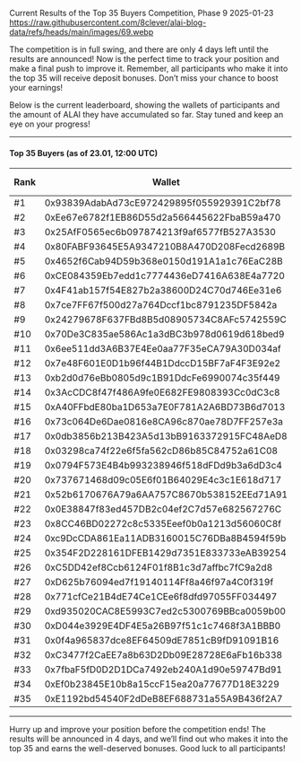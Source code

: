 Current Results of the Top 35 Buyers Competition, Phase 9
2025-01-23
https://raw.githubusercontent.com/8clever/alai-blog-data/refs/heads/main/images/69.webp

The competition is in full swing, and there are only 4 days left until the results are announced! Now is the perfect time to track your position and make a final push to improve it. Remember, all participants who make it into the top 35 will receive deposit bonuses. Don’t miss your chance to boost your earnings!

Below is the current leaderboard, showing the wallets of participants and the amount of ALAI they have accumulated so far. Stay tuned and keep an eye on your progress!

---

#### Top 35 Buyers (as of 23.01, 12:00 UTC)

| Rank  | Wallet                                      | ALAI Amount  |
|-------|---------------------------------------------|--------------|
| #1    | 0x93839AdabAd73cE972429895f055929391C2bf78   | 10899.20     |
| #2    | 0xEe67e6782f1EB86D55d2a566445622FbaB59a470   | 1656.94      |
| #3    | 0x25AfF0565ec6b097874213f9af6577fB527A3530   | 704.51       |
| #4    | 0x80FABF93645E5A9347210B8A470D208Fecd2689B   | 334.66       |
| #5    | 0x4652f6Cab94D59b368e0150d191A1a1c76EaC28B   | 307.52       |
| #6    | 0xCE084359Eb7edd1c7774436eD7416A638E4a7720   | 270.38       |
| #7    | 0x4F41ab157f54E827b2a38600D24C70d746Ee31e6   | 172.32       |
| #8    | 0x7ce7FF67f500d27a764Dccf1bc8791235DF5842a   | 140.90       |
| #9    | 0x24279678F637FBd8B5d08905734C8AFc5742559C   | 129.51       |
| #10   | 0x70De3C835ae586Ac1a3dBC3b978d0619d618bed9   | 121.20       |
| #11   | 0x6ee511dd3A6B37E4Ee0aa77F35eCA79A30D034af   | 108.53       |
| #12   | 0x7e48F601E0D1b96f44B1DdccD15BF7aF4F3E92e2   | 64.99        |
| #13   | 0xb2d0d76eBb0805d9c1B91DdcFe6990074c35f449   | 54.26        |
| #14   | 0x3AcCDC8f47f486A9fe0E682FE9808393Cc0dC3c8   | 52.83        |
| #15   | 0xA40FFbdE80ba1D653a7E0F781A2A6BD73B6d7013   | 44.32        |
| #16   | 0x73c064De6Dae0816e8CA96c870ae78D7FF257e3a   | 39.79        |
| #17   | 0x0db3856b213B423A5d13bB9163372915FC48AeD8   | 37.98        |
| #18   | 0x03298ca74f22e6f5fa562cD86b85C84752a61C08   | 37.93        |
| #19   | 0x0794F573E4B4b993238946f518dFDd9b3a6dD3c4   | 32.24        |
| #20   | 0x737671468d09c05E6f01B64029E4c3c1E618d717   | 27.09        |
| #21   | 0x52b6170676A79a6AA757C8670b538152EEd71A91   | 25.74        |
| #22   | 0x0E38847f83ed457DB2c04ef2C7d57e682567276C   | 22.28        |
| #23   | 0x8CC46BD02272c8c5335Eeef0b0a1213d56060C8f   | 18.99        |
| #24   | 0xc9DcCDA861Ea11ADB3160015C76DBa8B4594f59b   | 18.08        |
| #25   | 0x354F2D228161DFEB1429d7351E833733eAB39254   | 17.18        |
| #26   | 0xC5DD42ef8Ccb6124F01f8B1c3d7affbc7fC9a2d8   | 14.76        |
| #27   | 0xD625b76094ed7f19140114Ff8a46f97a4C0f319f   | 13.54        |
| #28   | 0x771cfCe21B4dE74Ce1CEe6f8dfd97055FF034497   | 11.99        |
| #29   | 0xd935020CAC8E5993C7ed2c5300769BBca0059b00   | 11.10        |
| #30   | 0xD044e3929E4DF4E5a26B97f51c1c7468f3A1BBB0   | 10.85        |
| #31   | 0x0f4a965837dce8EF64509dE7851cB9fD91091B16   | 9.99         |
| #32   | 0xC3477f2CaEE7a8b63D2Db09E28728E6aFb16b338   | 9.04         |
| #33   | 0x7fbaF5fD0D2D1DCa7492eb240A1d90e59747Bd91   | 7.23         |
| #34   | 0xEf0b23845E10b8a15ccF15ea20a77677D18E3229   | 6.99         |
| #35   | 0xE1192bd54540F2dDeB8EF688731a55A9B436f2A7   | 6.77         |

---

Hurry up and improve your position before the competition ends! The results will be announced in 4 days, and we’ll find out who makes it into the top 35 and earns the well-deserved bonuses. Good luck to all participants!
